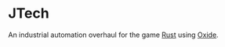 # JTech
An industrial automation overhaul for the game [Rust](playrust.com) using [Oxide](https://github.com/OxideMod/Oxide).
